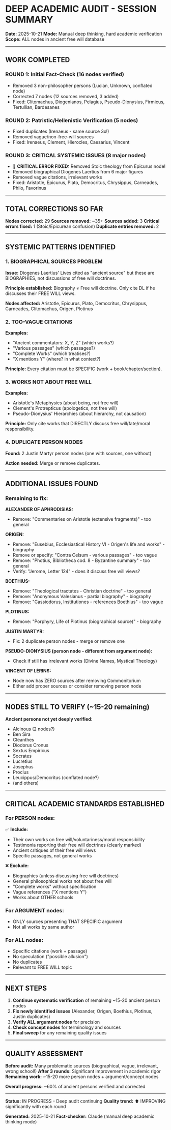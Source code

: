 # DEEP ACADEMIC AUDIT - SESSION SUMMARY

**Date:** 2025-10-21
**Mode:** Manual deep thinking, hard academic verification
**Scope:** ALL nodes in ancient free will database

---

## WORK COMPLETED

### ROUND 1: Initial Fact-Check (16 nodes verified)
- Removed 3 non-philosopher persons (Lucian, Unknown, conflated node)
- Corrected 7 nodes (12 sources removed, 3 added)
- Fixed: Clitomachus, Diogenianos, Pelagius, Pseudo-Dionysius, Firmicus, Tertullian, Bardesanes

### ROUND 2: Patristic/Hellenistic Verification (5 nodes)
- Fixed duplicates (Irenaeus - same source 3x!)
- Removed vague/non-free-will sources
- Fixed: Irenaeus, Clement, Hierocles, Caesarius, Vincent

### ROUND 3: CRITICAL SYSTEMIC ISSUES (8 major nodes)
- 🚨 **CRITICAL ERROR FIXED:** Removed Stoic theology from Epicurus node!
- Removed biographical Diogenes Laertius from 6 major figures
- Removed vague citations, irrelevant works
- Fixed: Aristotle, Epicurus, Plato, Democritus, Chrysippus, Carneades, Philo, Favorinus

---

## TOTAL CORRECTIONS SO FAR

**Nodes corrected:** 29
**Sources removed:** ~35+
**Sources added:** 3
**Critical errors fixed:** 1 (Stoic/Epicurean confusion)
**Duplicate entries removed:** 2

---

## SYSTEMIC PATTERNS IDENTIFIED

### 1. BIOGRAPHICAL SOURCES PROBLEM
**Issue:** Diogenes Laertius' Lives cited as "ancient source" but these are BIOGRAPHIES, not discussions of free will doctrines.

**Principle established:** Biography ≠ Free will doctrine. Only cite DL if he discusses their FREE WILL views.

**Nodes affected:** Aristotle, Epicurus, Plato, Democritus, Chrysippus, Carneades, Clitomachus, Origen, Plotinus

### 2. TOO-VAGUE CITATIONS
**Examples:**
- "Ancient commentators: X, Y, Z" (which works?)
- "Various passages" (which passages?)
- "Complete Works" (which treatises?)
- "X mentions Y" (where? in what context?)

**Principle:** Every citation must be SPECIFIC (work + book/chapter/section).

### 3. WORKS NOT ABOUT FREE WILL
**Examples:**
- Aristotle's Metaphysics (about being, not free will)
- Clement's Protrepticus (apologetics, not free will)
- Pseudo-Dionysius' Hierarchies (about hierarchy, not causation)

**Principle:** Only cite works that DIRECTLY discuss free will/fate/moral responsibility.

### 4. DUPLICATE PERSON NODES
**Found:** 2 Justin Martyr person nodes (one with sources, one without)

**Action needed:** Merge or remove duplicates.

---

## ADDITIONAL ISSUES FOUND

### Remaining to fix:

**ALEXANDER OF APHRODISIAS:**
- Remove: "Commentaries on Aristotle (extensive fragments)" - too general

**ORIGEN:**
- Remove: "Eusebius, Ecclesiastical History VI - Origen's life and works" - biography
- Remove or specify: "Contra Celsum - various passages" - too vague
- Remove: "Photius, Bibliotheca cod. 8 - Byzantine summary" - too general
- Verify: "Jerome, Letter 124" - does it discuss free will views?

**BOETHIUS:**
- Remove: "Theological tractates - Christian doctrine" - too general
- Remove: "Anonymous Valesianus - partial biography" - biography
- Remove: "Cassiodorus, Institutiones - references Boethius" - too vague

**PLOTINUS:**
- Remove: "Porphyry, Life of Plotinus (biographical source)" - biography

**JUSTIN MARTYR:**
- Fix: 2 duplicate person nodes - merge or remove one

**PSEUDO-DIONYSIUS (person node - different from argument node):**
- Check if still has irrelevant works (Divine Names, Mystical Theology)

**VINCENT OF LÉRINS:**
- Node now has ZERO sources after removing Commonitorium
- Either add proper sources or consider removing person node

---

## NODES STILL TO VERIFY (~15-20 remaining)

**Ancient persons not yet deeply verified:**
- Alcinous (2 nodes?)
- Ben Sira
- Cleanthes
- Diodorus Cronus
- Sextus Empiricus
- Socrates
- Lucretius
- Josephus
- Proclus
- Leucippus/Democritus (conflated node?)
- (and others)

---

## CRITICAL ACADEMIC STANDARDS ESTABLISHED

### For PERSON nodes:

✅ **Include:**
- Their own works on free will/voluntariness/moral responsibility
- Testimonia reporting their free will doctrines (clearly marked)
- Ancient critiques of their free will views
- Specific passages, not general works

❌ **Exclude:**
- Biographies (unless discussing free will doctrines)
- General philosophical works not about free will
- "Complete works" without specification
- Vague references ("X mentions Y")
- Works about OTHER schools

### For ARGUMENT nodes:
- ONLY sources presenting THAT SPECIFIC argument
- Not all works by same author

### For ALL nodes:
- Specific citations (work + passage)
- No speculation ("possible allusion")
- No duplicates
- Relevant to FREE WILL topic

---

## NEXT STEPS

1. **Continue systematic verification** of remaining ~15-20 ancient person nodes
2. **Fix newly identified issues** (Alexander, Origen, Boethius, Plotinus, Justin duplicates)
3. **Verify ALL argument nodes** for precision
4. **Check concept nodes** for terminology and sources
5. **Final sweep** for any remaining quality issues

---

## QUALITY ASSESSMENT

**Before audit:** Many problematic sources (biographical, vague, irrelevant, wrong school!)
**After 3 rounds:** Significant improvement in academic rigor
**Remaining work:** ~15-20 more person nodes + argument/concept nodes

**Overall progress:** ~60% of ancient persons verified and corrected

---

**Status:** IN PROGRESS - Deep audit continuing
**Quality trend:** ⬆️ IMPROVING significantly with each round

**Generated:** 2025-10-21
**Fact-checker:** Claude (manual deep academic thinking mode)
